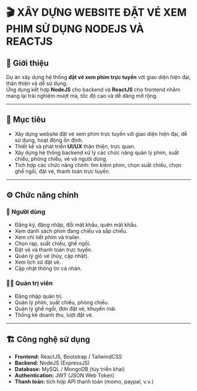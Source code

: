 # 🎬 XÂY DỰNG WEBSITE ĐẶT VÉ XEM PHIM SỬ DỤNG NODEJS VÀ REACTJS

## 📌 Giới thiệu
Dự án xây dựng hệ thống **đặt vé xem phim trực tuyến** với giao diện hiện đại, thân thiện và dễ sử dụng.  
Ứng dụng kết hợp **NodeJS** cho backend và **ReactJS** cho frontend nhằm mang lại trải nghiệm mượt mà, tốc độ cao và dễ dàng mở rộng.

---

## 🎯 Mục tiêu
- Xây dựng website đặt vé xem phim trực tuyến với giao diện hiện đại, dễ sử dụng, hoạt động ổn định.  
- Thiết kế và phát triển **UI/UX** thân thiện, trực quan.  
- Xây dựng hệ thống backend xử lý các chức năng quản lý phim, suất chiếu, phòng chiếu, vé và người dùng.  
- Tích hợp các chức năng chính: tìm kiếm phim, chọn suất chiếu, chọn ghế ngồi, đặt vé, thanh toán trực tuyến.  

---

## ⚙️ Chức năng chính

### 👤 Người dùng
- Đăng ký, đăng nhập, đổi mật khẩu, quên mật khẩu.  
- Xem danh sách phim đang chiếu và sắp chiếu.  
- Xem chi tiết phim và trailer.  
- Chọn rạp, suất chiếu, ghế ngồi.  
- Đặt vé và thanh toán trực tuyến.  
- Quản lý giỏ vé (hủy, cập nhật).  
- Xem lịch sử đặt vé.  
- Cập nhật thông tin cá nhân.  

### 👨‍💻 Quản trị viên
- Đăng nhập quản trị.  
- Quản lý phim, suất chiếu, phòng chiếu.  
- Quản lý ghế ngồi, đơn đặt vé, khuyến mãi.  
- Thống kê doanh thu, lượt đặt vé.  

---

## 🏗️ Công nghệ sử dụng
- **Frontend:** ReactJS, Bootstrap / TailwindCSS  
- **Backend:** NodeJS (ExpressJS)  
- **Database:** MySQL / MongoDB (tùy triển khai)  
- **Authentication:** JWT (JSON Web Token)  
- **Thanh toán:** tích hợp API thanh toán (momo, paypal, v.v.)  
